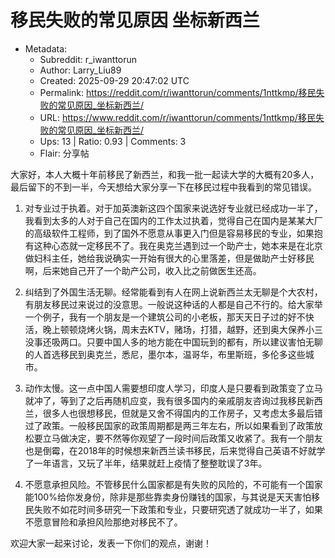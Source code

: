# 移民失败的常见原因 坐标新西兰

- Metadata:
  - Subreddit: r_iwanttorun
  - Author: Larry_Liu89
  - Created: 2025-09-29 20:47:02 UTC
  - Permalink: https://reddit.com/r/iwanttorun/comments/1nttkmp/移民失败的常见原因_坐标新西兰/
  - URL: https://www.reddit.com/r/iwanttorun/comments/1nttkmp/移民失败的常见原因_坐标新西兰/
  - Ups: 13 | Ratio: 0.93 | Comments: 3
  - Flair: 分享帖


大家好，本人大概十年前移民了新西兰，和我一批一起读大学的大概有20多人，最后留下的不到一半，今天想给大家分享一下在移民过程中我看到的常见错误。

1.  对专业过于执着。对于加英澳新这四个国家来说选好专业就已经成功一半了，我看到太多的人对于自己在国内的工作太过执着，觉得自己在国内是某某大厂的高级软件工程师，到了国外不愿意从事更入门但是容易移民的专业，如果抱有这种心态就一定移民不了。我在奥克兰遇到过一个助产士，她本来是在北京做妇科主任，她给我说确实一开始有很大的心里落差，但是做助产士好移民啊，后来她自己开了一个助产公司，收入比之前做医生还高。

2.  纠结到了外国生活无聊。经常能看到有人在网上说新西兰太无聊是个大农村，有朋友移民过来说过的没意思。一般说这种话的人都是自己不行的。给大家举一个例子，我有一个朋友是一个建筑公司的小老板，那天天日子过的好不快活，晚上顿顿烧烤火锅，周末去KTV，赌场，打猎，越野，还到奥大保养小三没事还吸两口。只要中国人多的地方能在中国玩到的都有，所以建议害怕无聊的人首选移民到奥克兰，悉尼，墨尔本，温哥华，布里斯班，多伦多这些城市。

3.  动作太慢。这一点中国人需要想印度人学习，印度人是只要看到政策变了立马就冲了，等到了之后再随机应变，我有很多国内的亲戚朋友咨询过我移民新西兰，很多人也很想移民，但就是又舍不得国内的工作房子，又考虑太多最后错过了政策。一般移民国家的政策周期都是两三年左右，所以如果看到了政策放松要立马做决定，要不然等你观望了一段时间后政策又收紧了。我有一个朋友也是倒霉，在2018年的时候想来新西兰读书移民，后来觉得自己英语不好就学了一年语言，又玩了半年，结果就赶上疫情了整整耽误了3年。

4.  不愿意承担风险。不管移民什么国家都是有失败的风险的，不可能有一个国家能100%给你发身份，除非是那些靠卖身份赚钱的国家，与其说是天天害怕移民失败不如花时间多研究一下政策和专业，只要研究透了就成功一半了，如果不愿意冒险和承担风险那绝对移民不了。

欢迎大家一起来讨论，发表一下你们的观点，谢谢！

